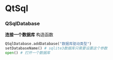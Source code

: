 # QtSql

### QSqlDatabase
**连接一个数据库**
构造函数
```python
QSqlDatabase.addDatabase("数据库驱动类型")
setDatabaseName() # sqlite3数据库只需要设置这个参数
open() # 打开一个数据库
```
